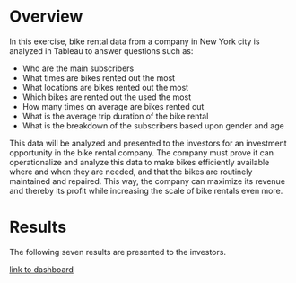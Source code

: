 # Overview

In this exercise, bike rental data from a company in New York city is analyzed in Tableau to answer questions such as:
* Who are the main subscribers
* What times are bikes rented out the most
* What locations are bikes rented out the most
* Which bikes are rented out the used the most
* How many times on average are bikes rented out
* What is the average trip duration of the bike rental
* What is the breakdown of the subscribers based upon gender and age

This data will be analyzed and presented to the investors for an investment opportunity in the bike rental company. The company must prove it can operationalize and analyze this data to make bikes efficiently available where and when they are needed, and that the bikes are routinely maintained and repaired. This way, the company can maximize its revenue and thereby its profit while increasing the scale of bike rentals even more.

# Results

The following seven results are presented to the investors.

[link to dashboard](https://public.tableau.com/app/profile/swapna.drawid/viz/bikesharing6/Sheet2)
